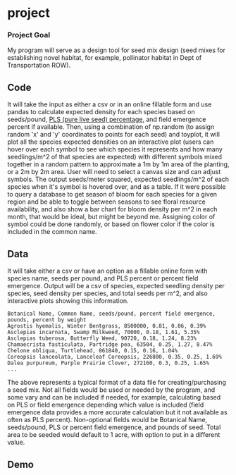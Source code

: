 # project
### Project Goal
My program will serve as a design tool for seed mix design (seed mixes for establishing novel habitat, for example, pollinator habitat in Dept of Transportation ROW). 

## Code
It will take the input as either a csv or in an online fillable form and use pandas to calculate expected density for each species based on seeds/pound, [PLS (pure live seed) percentage](https://www.ernstseed.com/resources/bulk-vs-pure-live-seed-pls/), and field emergence percent if available. Then, using a combination of np.random (to assign random 'x' and 'y' coordinates to points for each seed) and toyplot, it will plot all the species expected densities on an interactive plot (users can hover over each symbol to see which species it represents and how many seedlings/m^2 of that species are expected) with different symbols mixed together in a random pattern to approximate a 1m by 1m area of the planting, or a 2m by 2m area. User will need to select a canvas size and can adjust symbols. The output seeds/meter squared, expected seedlings/m^2 of each species when it's symbol is hovered over, and as a table. If it were possible to query a database to get season of bloom for each species for a given region and be able to toggle between seasons to see floral resource availability, and also show a bar chart for bloom density per m^2 in each month, that would be ideal, but might be beyond me. Assigning color of symbol could be done randomly, or based on flower color if the color is included in the common name.


## Data

It will take either a csv or have an option as a fillable online form with species name, seeds per pound, and PLS percent or percent field emergence. Output will be a csv of species, expected seedling density per species, seed density per species, and total seeds per m^2, and also interactive plots showing this information.
```
Botanical Name, Common Name, seeds/pound, percent field emergence, pounds, percent by weight
Agrostis hyemalis, Winter Bentgrass, 8500000, 0.81, 0.06, 0.39%
Asclepias incarnata, Swamp Milkweed, 70000, 0.18, 1.61, 5.35%
Asclepias tuberosa, Butterfly Weed, 90720, 0.18, 1.24, 8.23%
Chamaecrista fasticulata, Partridge pea, 63504, 0.25, 1.27, 8.47%
Chelone obliqua, Turtlehead, 861840, 0.15, 0.16, 1.04%
Coreopsis lanceolata, Lanceleaf Coreopsis, 226800, 0.35, 0.25, 1.69%
Dalea purpureum, Purple Prairie Clover, 272160,	0.3, 0.25, 1.65%
...
```
The above represents a typical format of a data file for creating/purchasing a seed mix. Not all fields would be used or needed by the program, and some vary and can be included if needed, for example, calculating based on PLS or field emergence depending which value is included (field emergence data provides a more accurate calculation but it not available as often as PLS percent). Non-optional fields would be Botanical Name, seeds/pound, PLS or percent field emergence, and pounds of seed. Total area to be seeded would default to 1 acre, with option to put in a different value.  

## Demo
